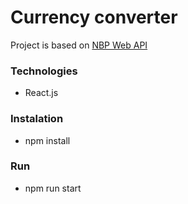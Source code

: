 # Currency converter
Project is based on [NBP Web API](http://api.nbp.pl/)
### Technologies
- React.js
### Instalation
- npm install
### Run
- npm run start
